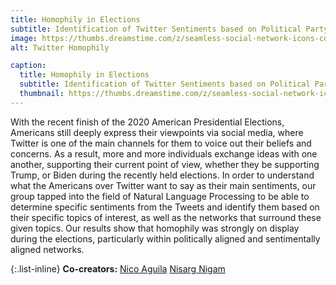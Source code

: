 ```yaml
---
title: Homophily in Elections
subtitle: Identification of Twitter Sentiments based on Political Party and their Homophily during the 2020 American Presidential Elections
image: https://thumbs.dreamstime.com/z/seamless-social-network-icons-connecting-people-concept-using-wood-square-block-blue-background-179877133.jpg
alt: Twitter Homophily

caption:
  title: Homophily in Elections
  subtitle: Identification of Twitter Sentiments based on Political Party and their Homophily during the 2020 American Presidential Elections
  thumbnail: https://thumbs.dreamstime.com/z/seamless-social-network-icons-connecting-people-concept-using-wood-square-block-blue-background-179877133.jpg
---
```

With the recent finish of the 2020 American Presidential Elections, Americans still deeply express their viewpoints via social media, where Twitter is one of the main channels for them to voice out their beliefs and concerns. As a result, more and more individuals exchange ideas with one another, supporting their current point of view, whether they be supporting Trump, or Biden during the recently held elections. In order to understand what the Americans over Twitter want to say as their main sentiments, our group tapped into the field of Natural Language Processing to be able to determine specific sentiments from the Tweets and identify them based on their specific topics of interest, as well as the networks that surround these given topics. Our results show that homophily was strongly on display during the elections, particularly within politically aligned and sentimentally aligned networks.

{:.list-inline}
**Co-creators:**
[Nico Aguila](https://www.linkedin.com/in/nico-aguila)
[Nisarg Nigam](https://www.linkedin.com/in/nisargnigam)
